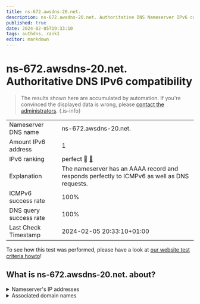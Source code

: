 ```yaml
---
title: ns-672.awsdns-20.net.
description: ns-672.awsdns-20.net. Authoritative DNS Nameserver IPv6 compatibility
published: true
date: 2024-02-05T19:33:10
tags: authdns, rank1
editor: markdown
---
```


# ns-672.awsdns-20.net. Authoritative DNS IPv6 compatibility

> The results shown here are accumulated by automation. If you're convinced the displayed data is wrong, please [contact the administrators](/howto/chat). 
{.is-info}




|   |   |
| - | - |
| Nameserver DNS name | ns-672.awsdns-20.net.
| Amount IPv6 address | 1
| IPv6 ranking | perfect :1st_place_medal: [🔗](/howto/ranking) |
| Explanation | The nameserver has an AAAA record and responds perfectly to ICMPv6 as well as DNS requests. |
| ICMPv6 success rate | 100%|
| DNS query success rate | 100% |
| Last Check Timestamp | 2024-02-05 20:33:10+01:00 |

To see how this test was performed, please have a look at [our website test criteria howto](/howto/testcriteria/authdns)!


## What is ns-672.awsdns-20.net. about?




<details>
<summary>Nameserver's IP addresses</summary>

2600:9000:5302:a000::1

</details>



<details>
<summary>Associated domain names</summary>

deezer.com

</details>
